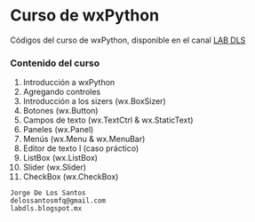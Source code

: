 # Curso de wxPython

Códigos del curso de wxPython, disponible en el canal [LAB DLS](http://www.youtube.com/user/lab2dls)

### Contenido del curso

1. Introducción a wxPython
2. Agregando controles
3. Introducción a los sizers (wx.BoxSizer)
4. Botones (wx.Button)
5. Campos de texto (wx.TextCtrl & wx.StaticText)
6. Paneles (wx.Panel)
7. Menús (wx.Menu & wx.MenuBar)
8. Editor de texto I (caso práctico)
9. ListBox (wx.ListBox)
10. Slider (wx.Slider)
11. CheckBox (wx.CheckBox)



```
Jorge De Los Santos
delossantosmfq@gmail.com
labdls.blogspot.mx
```